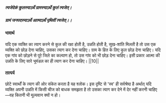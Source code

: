 ##### त्यजेदेकं कुलस्याऽर्थे ग्रामस्याऽर्थे कुलं त्यजेत्।
##### ग्रामं जनपदस्याऽर्थे आत्माऽर्थे पृथिवीं त्यजेत्।।

#### भावार्थ

यदि एक व्यक्ति का त्याग करने से कुल की रक्षा होती है, उन्नति होती है, सुख-शांति मिलती है तो उस एक व्यक्ति को छोड़ देना चाहिए, उसका त्याग कर देना चाहिए। ग्राम के हित के लिए कुल छोड़ देना चाहिए। यदि एक गांव को छोड़ने से पूरे जिले का कल्याण हो, तो उस गांव को भी छोड़ देना चाहिए। इसी प्रकार आत्मा की उन्नति के लिए सारे भूमंडल का ही त्याग कर देना चाहिए। ||10||

#### तात्पर्य

छोटे स्वार्थों के त्याग की ओर संकेत करता है यह श्लोक। इस दृष्टि से 'स्व' ही सर्वश्रेष्ठ है अर्थात् यदि व्यक्ति अपनी उन्नति में किसी चीज को बाधक समझता है तो उसका त्याग कर देने में देर नहीं करनी चाहिए—वह कितनी भी मूल्यवान क्यों न हो।